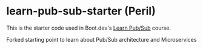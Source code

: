 # learn-pub-sub-starter (Peril)

This is the starter code used in Boot.dev's [Learn Pub/Sub](https://learn.boot.dev/learn-pub-sub) course.

Forked starting point to learn about Pub/Sub architecture and Microservices